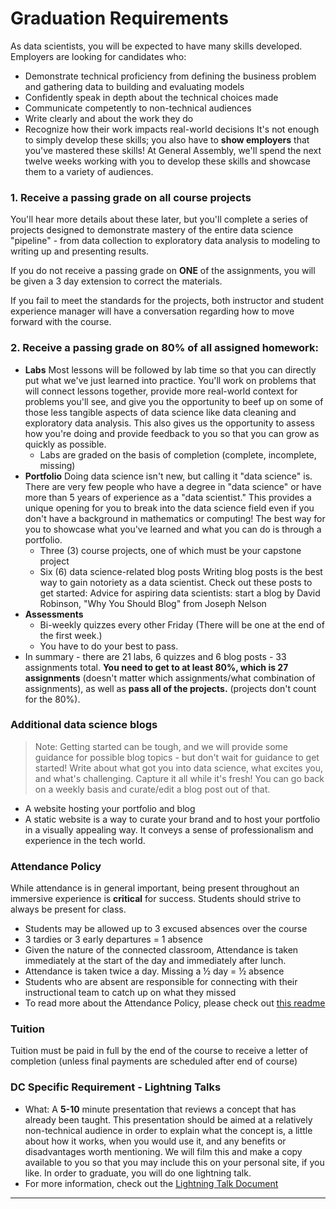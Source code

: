 # Graduation Requirements

As data scientists, you will be expected to have many skills developed. Employers are looking for candidates who:
- Demonstrate technical proficiency from defining the business problem and gathering data to building and evaluating models
- Confidently speak in depth about the technical choices made
- Communicate competently to non-technical audiences
- Write clearly and about the work they do
- Recognize how their work impacts real-world decisions
It's not enough to simply develop these skills; you also have to **show employers** that you've mastered these skills!
At General Assembly, we'll spend the next twelve weeks working with you to develop these skills and showcase them to a variety of audiences.

### 1. Receive a passing grade on all course projects
You'll hear more details about these later, but you'll complete a series of projects designed to demonstrate mastery of the entire data science "pipeline" - from data collection to exploratory data analysis to modeling to writing up and presenting results.

If you do not receive a passing grade on **ONE** of the assignments, you will be given a 3 day extension to correct the materials.

If you fail to meet the standards for the projects, both instructor and student experience manager will have a conversation regarding how to move forward with the course.

### 2. Receive a passing grade on 80% of all assigned homework:  
* **Labs**
Most lessons will be followed by lab time so that you can directly put what we've just learned into practice. You'll work on problems that will connect lessons together, provide more real-world context for problems you'll see, and give you the opportunity to beef up on some of those less tangible aspects of data science like data cleaning and exploratory data analysis. This also gives us the opportunity to assess how you're doing and provide feedback to you so that you can grow as quickly as possible.
  * Labs are graded on the basis of completion (complete, incomplete, missing)
* **Portfolio**
Doing data science isn't new, but calling it "data science" is. There are very few people who have a degree in "data science" or have more than 5 years of experience as a "data scientist." This provides a unique opening for you to break into the data science field even if you don't have a background in mathematics or computing! The best way for you to showcase what you've learned and what you can do is through a portfolio.
  * Three (3) course projects, one of which must be your capstone project
  * Six (6) data science-related blog posts
Writing blog posts is the best way to gain notoriety as a data scientist. Check out these posts to get started:
Advice for aspiring data scientists: start a blog by David Robinson, "Why You Should Blog" from Joseph Nelson
* **Assessments**
  * Bi-weekly quizzes every other Friday (There will be one at the end of the first week.)
  * You have to do your best to pass.
* In summary - there are 21 labs, 6 quizzes and 6 blog posts - 33 assignments total. **You need to get to at least 80%, which is 27 assignments** (doesn't matter which assignments/what combination of assignments), as well as **pass all of the projects.** (projects don't count for the 80%).

### Additional data science blogs
> Note: Getting started can be tough, and we will provide some guidance for possible blog topics - but don't wait for guidance to get started! Write about what got you into data science, what excites you, and what's challenging. Capture it all while it's fresh! You can go back on a weekly basis and curate/edit a blog post out of that.
- A website hosting your portfolio and blog
- A static website is a way to curate your brand and to host your portfolio in a visually appealing way. It conveys a sense of professionalism and experience in the tech world.
### Attendance Policy
While attendance is in general important, being present throughout an immersive experience is **critical** for success. Students should strive to always be present for class.
- Students may be allowed up to 3 excused absences over the course
- 3 tardies or 3 early departures = 1 absence
- Given the nature of the connected classroom, Attendance is taken immediately at the start of the day and immediately after lunch.
- Attendance is taken twice a day. Missing a ½ day = ½ absence
- Students who are absent are responsible for connecting with their instructional team to catch up on what they missed
- To read more about the Attendance Policy, please check out [this readme](attendance.md)
### Tuition
Tuition must be paid in full by the end of the course to receive a letter of completion (unless final payments are scheduled after end of course)

### DC Specific Requirement - Lightning Talks
* What: A **5-10** minute presentation that reviews a concept that has already been taught. This presentation should be aimed at a relatively non-technical audience in order to explain what the concept is, a little about how it works, when you would use it, and any benefits or disadvantages worth mentioning. We will film this and make a copy available to you so that you may include this on your personal site, if you like. In order to graduate, you will do one lightning talk.
* For more information, check out the [Lightning Talk Document](lightning-talks.md)

______________________________________
